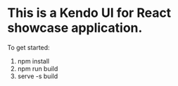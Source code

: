 # This is a Kendo UI for React showcase application.

To get started:

1. npm install
2. npm run build 
3. serve -s build
